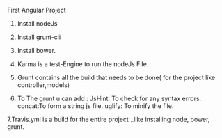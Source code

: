 First Angular Project

1. Install nodeJs
2. Install grunt-cli
3. Install bower.

4. Karma is a test-Engine to run the nodeJs File.
5. Grunt contains all the build that needs to be done( for the project like controller,models)
6. To The grunt u can add :
   JsHint: To check for any syntax errors.
   concat:To form a string js file.
   uglify: To minify the file.

7.Travis.yml is a build for the entire project 
..like installing node, bower, grunt.
